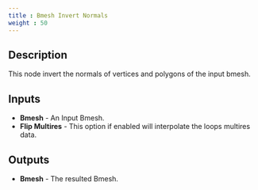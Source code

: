 ```yaml
---
title : Bmesh Invert Normals
weight : 50
---
```


## Description

This node invert the normals of vertices and polygons of the input bmesh.

## Inputs

- **Bmesh** - An Input Bmesh.
- **Flip Multires** - This option if enabled will interpolate the loops multires data.

## Outputs

- **Bmesh** - The resulted Bmesh.
